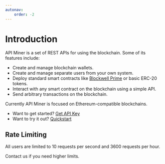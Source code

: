 ```yaml
---
autonav:
    order: -2
---
```

    
# Introduction

API Miner is a set of REST APIs for using the blockchain. Some of its features include:

- Create and manage blockchain wallets.
- Create and manage separate users from your own system.
- Deploy standard smart contracts like [Blockwell Prime](../../contracts/prime.md) or basic ERC-20 tokens.
- Interact with any smart contract on the blockchain using a simple API.
- Send arbitrary transactions on the blockchain.

Currently API Miner is focused on Ethereum-compatible blockchains.

<div class="buttons">

- Want to get started? [Get API Key](https://qr.blockwell.ai/app/account/apiminer)
- Want to try it out? [Quickstart](./quickstart.md)

</div>


## Rate Limiting

All users are limited to 10 requests per second and 3600 requests per hour.

Contact us if you need higher limits.
